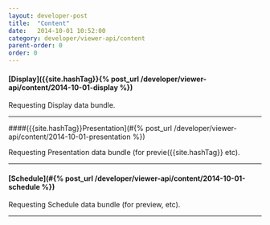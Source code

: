 ```yaml
---
layout: developer-post
title:  "Content"
date:   2014-10-01 10:52:00
category: developer/viewer-api/content
parent-order: 0
order: 0
---
```


#### [Display]({{site.hashTag}}{% post_url /developer/viewer-api/content/2014-10-01-display %})

Requesting Display data bundle.

***

####({{site.hashTag}}Presentation](#{% post_url /developer/viewer-api/content/2014-10-01-presentation %})

Requesting Presentation data bundle (for previe({{site.hashTag}} etc).

***

#### [Schedule](#{% post_url /developer/viewer-api/content/2014-10-01-schedule %})

Requesting Schedule data bundle (for preview, etc).

***
